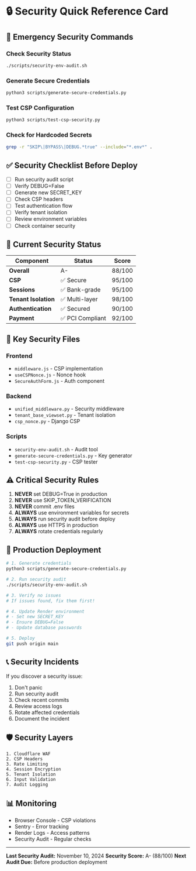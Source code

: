 # 🔒 Security Quick Reference Card

## 🚨 Emergency Security Commands

### Check Security Status
```bash
./scripts/security-env-audit.sh
```

### Generate Secure Credentials
```bash
python3 scripts/generate-secure-credentials.py
```

### Test CSP Configuration
```bash
python3 scripts/test-csp-security.py
```

### Check for Hardcoded Secrets
```bash
grep -r "SKIP\|BYPASS\|DEBUG.*true" --include="*.env*" .
```

## ✅ Security Checklist Before Deploy

- [ ] Run security audit script
- [ ] Verify DEBUG=False
- [ ] Generate new SECRET_KEY
- [ ] Check CSP headers
- [ ] Test authentication flow
- [ ] Verify tenant isolation
- [ ] Review environment variables
- [ ] Check container security

## 🎯 Current Security Status

| Component | Status | Score |
|-----------|--------|-------|
| **Overall** | A- | 88/100 |
| **CSP** | ✅ Secure | 95/100 |
| **Sessions** | ✅ Bank-grade | 95/100 |
| **Tenant Isolation** | ✅ Multi-layer | 98/100 |
| **Authentication** | ✅ Secured | 90/100 |
| **Payment** | ✅ PCI Compliant | 92/100 |

## 🔑 Key Security Files

### Frontend
- `middleware.js` - CSP implementation
- `useCSPNonce.js` - Nonce hook
- `SecureAuthForm.js` - Auth component

### Backend  
- `unified_middleware.py` - Security middleware
- `tenant_base_viewset.py` - Tenant isolation
- `csp_nonce.py` - Django CSP

### Scripts
- `security-env-audit.sh` - Audit tool
- `generate-secure-credentials.py` - Key generator
- `test-csp-security.py` - CSP tester

## ⚠️ Critical Security Rules

1. **NEVER** set DEBUG=True in production
2. **NEVER** use SKIP_TOKEN_VERIFICATION
3. **NEVER** commit .env files
4. **ALWAYS** use environment variables for secrets
5. **ALWAYS** run security audit before deploy
6. **ALWAYS** use HTTPS in production
7. **ALWAYS** rotate credentials regularly

## 🚀 Production Deployment

```bash
# 1. Generate credentials
python3 scripts/generate-secure-credentials.py

# 2. Run security audit
./scripts/security-env-audit.sh

# 3. Verify no issues
# If issues found, fix them first!

# 4. Update Render environment
# - Set new SECRET_KEY
# - Ensure DEBUG=False
# - Update database passwords

# 5. Deploy
git push origin main
```

## 📞 Security Incidents

If you discover a security issue:
1. Don't panic
2. Run security audit
3. Check recent commits
4. Review access logs
5. Rotate affected credentials
6. Document the incident

## 🛡️ Security Layers

```
1. Cloudflare WAF
2. CSP Headers
3. Rate Limiting
4. Session Encryption
5. Tenant Isolation
6. Input Validation
7. Audit Logging
```

## 📊 Monitoring

- Browser Console - CSP violations
- Sentry - Error tracking
- Render Logs - Access patterns
- Security Audit - Regular checks

---

**Last Security Audit:** November 10, 2024
**Security Score:** A- (88/100)
**Next Audit Due:** Before production deployment